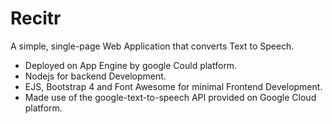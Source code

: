 # Recitr
A simple, single-page Web Application that converts Text to Speech.
* Deployed on App Engine by google Could platform.
* Nodejs for backend Development.
* EJS, Bootstrap 4 and Font Awesome for minimal Frontend Development.
* Made use of the google-text-to-speech API provided on Google Cloud platform.
